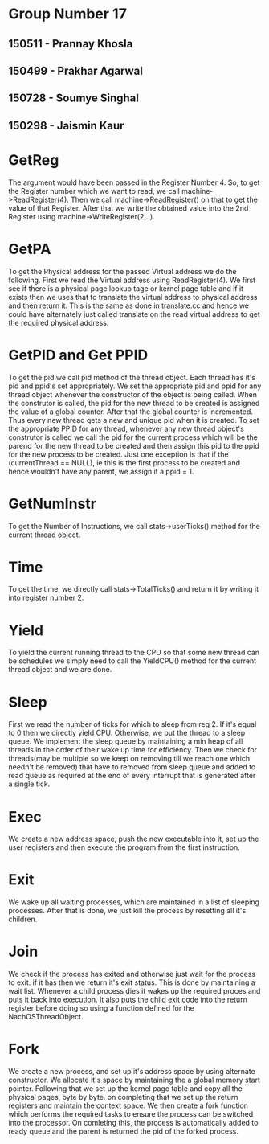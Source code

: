 # Group Number 17 

## 150511 -  Prannay Khosla
## 150499 -  Prakhar Agarwal
## 150728 -  Soumye Singhal
## 150298 -  Jaismin Kaur

# GetReg
The argument would have been passed in the Register Number 4. So, to get the Register number which we want to read, we call
machine->ReadRegister(4). Then we call machine->ReadRegister() on that to get the value of that Register. After that we write  the obtained value into the 2nd Register using machine->WriteRegister(2,..).
# GetPA
To get the Physical address for the passed Virtual address we do the following. First we read the Virtual address using ReadRegister(4). We first see if there is a physical page lookup tage or kernel page table and if it exists then we uses that to translate the virtual address to physical address and then return it. This is the same as done in translate.cc and hence we could have alternately just called translate on the read virtual address to get the required physical address.
# GetPID and Get PPID
To get the pid we call pid method of the thread object. Each thread has it's pid and ppid's set appropriately. We set the appropriate pid and ppid for any thread object whenever the constructor of the object is being called. When the construtor is called, the pid for the new thread to be created is assigned the value of a global counter. After that the global counter is incremented. Thus every new thread gets a new and unique pid when it is created.
To set the appropriate PPID for any thread, whenever any new thread object's construtor is called we call the pid for the current process which will be the parend for the new thread to be created and then assign this pid to the ppid for the new process to be created. Just one exception is that if the (currentThread == NULL), ie this is the first process to be created and hence wouldn't have any parent, we assign it a ppid = 1.
# GetNumInstr
To get the Number of Instructions, we call stats->userTicks() method for the current thread object.
# Time
To get the time, we directly call stats->TotalTicks() and return it by writing it into register number 2.
# Yield
To yield the current running thread to the CPU so that some new thread can be schedules we simply need to call the YieldCPU() method for the current thread object and we are done.
# Sleep
First we read the number of ticks for which to sleep from reg 2. If it's equal to 0 then we directly yield CPU. Otherwise, we put the thread to a sleep queue. We implement the sleep queue by maintaining a min heap of all threads in the order of their wake up time for efficiency. Then we check for threads(may be multiple so we keep on removing till we reach one which needn't be removed) that have to removed from sleep queue and added to read queue as required at the end of every interrupt that is generated after a single tick. 
# Exec
We create a new address space, push the new executable into it, set up the user registers and then execute the program from the first instruction. 
# Exit
We wake up all waiting processes, which are maintained in a list of sleeping processes. After that is done, we just kill the process by resetting all it's children. 
# Join
We check if the process has exited and otherwise just wait for the process to exit. if it has then we return it's exit status. This is done by maintaining a wait list. Whenever a child process dies it wakes up the required proces and puts it back into execution. It also puts the child exit code into the return register before doing so using a function defined for the NachOSThreadObject. 
# Fork
We create a new process, and set up it's address space by using alternate constructor. We allocate it's space by maintaining the a global memory start pointer. Following that we set up the kernel page table and copy all the physical pages, byte by byte. on completing that we set up the return registers and maintain the context space. We then create a fork function which performs the required tasks to ensure the process can be switched into the processor. On comleting this, the process is automatically added to ready queue and the parent is returned the pid of the forked process. 
